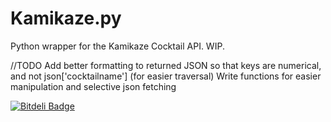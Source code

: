 Kamikaze.py
===========

Python wrapper for the Kamikaze Cocktail API.
WIP.

//TODO
Add better formatting to returned JSON so that keys are numerical, and not json['cocktailname'] (for easier traversal)
Write functions for easier manipulation and selective json fetching


[![Bitdeli Badge](https://d2weczhvl823v0.cloudfront.net/achalv/kamikaze.py/trend.png)](https://bitdeli.com/free "Bitdeli Badge")

